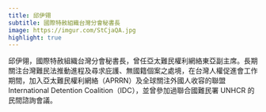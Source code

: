 ```yaml
---
title: 邱伊翎
subtitle: 國際特赦組織台灣分會秘書長
image: https://imgur.com/StCjaQA.jpg
highlight: true
---
```

邱伊翎，國際特赦組織台灣分會秘書長，曾任亞太難民權利網絡東亞副主席。長期關注台灣難民法推動進程及尋求庇護、無國籍個案之處境，在台灣人權促進會工作期間，加入亞太難民權利網絡（APRRN）及全球關注外國人收容的聯盟 International Detention Coalition（IDC），並曾參加過聯合國難民署 UNHCR 的民間諮詢會議。